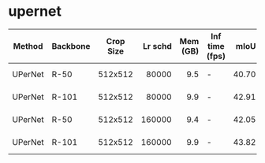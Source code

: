 # upernet
| Method  | Backbone | Crop Size | Lr schd | Mem (GB) | Inf time (fps) | mIoU  | mIoU(ms+flip) |                                                                                                                                                                                      download                                                                                                                                                                                      |
|---------|----------|-----------|--------:|---------:|----------------|------:|--------------:|------------------------------------------------------------------------------------------------------------------------------------------------------------------------------------------------------------------------------------------------------------------------------------------------------------------------------------------------------------------------------------|
| UPerNet | R-50     | 512x512   |   80000 |      9.5 | -              | 40.70 |         41.81 | [model](https://open-mmlab.s3.ap-northeast-2.amazonaws.com/mmsegmentation/models/upernet/upernet_r50_512x512_80k_ade20k/upernet_r50_512x512_80k_ade20k_20200614_144127-ecc8377b.pth) &#124; [log](https://open-mmlab.s3.ap-northeast-2.amazonaws.com/mmsegmentation/models/upernet/upernet_r50_512x512_80k_ade20k/upernet_r50_512x512_80k_ade20k_20200614_144127.log.json)         |
| UPerNet | R-101    | 512x512   |   80000 |      9.9 | -              | 42.91 |         43.96 | [model](https://open-mmlab.s3.ap-northeast-2.amazonaws.com/mmsegmentation/models/upernet/upernet_r101_512x512_80k_ade20k/upernet_r101_512x512_80k_ade20k_20200614_185117-32e4db94.pth) &#124; [log](https://open-mmlab.s3.ap-northeast-2.amazonaws.com/mmsegmentation/models/upernet/upernet_r101_512x512_80k_ade20k/upernet_r101_512x512_80k_ade20k_20200614_185117.log.json)     |
| UPerNet | R-50     | 512x512   |  160000 |      9.4 | -              | 42.05 |         42.78 | [model](https://open-mmlab.s3.ap-northeast-2.amazonaws.com/mmsegmentation/models/upernet/upernet_r50_512x512_160k_ade20k/upernet_r50_512x512_160k_ade20k_20200615_184328-8534de8d.pth) &#124; [log](https://open-mmlab.s3.ap-northeast-2.amazonaws.com/mmsegmentation/models/upernet/upernet_r50_512x512_160k_ade20k/upernet_r50_512x512_160k_ade20k_20200615_184328.log.json)     |
| UPerNet | R-101    | 512x512   |  160000 |      9.9 | -              | 43.82 |         44.85 | [model](https://open-mmlab.s3.ap-northeast-2.amazonaws.com/mmsegmentation/models/upernet/upernet_r101_512x512_160k_ade20k/upernet_r101_512x512_160k_ade20k_20200615_161951-91b32684.pth) &#124; [log](https://open-mmlab.s3.ap-northeast-2.amazonaws.com/mmsegmentation/models/upernet/upernet_r101_512x512_160k_ade20k/upernet_r101_512x512_160k_ade20k_20200615_161951.log.json) |
